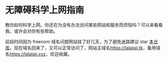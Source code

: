 # 无障碍科学上网指南

教你如何科学上网。你还在为没有办法访问某些网站和服务而烦恼吗？可以来看看我，或许会对你有些帮助。

前段时间因为 freenom 域名问题网站挂了好几天，为了避免迷路建议 star [本仓库](https://github.com/lalalaji/free-explore-internet-guide)。现在域名回来了，又可以正常访问了，网站主域名<https://lalalaji.tk>，备用域名<https://lalalaji.xyz>，欢迎收藏。
